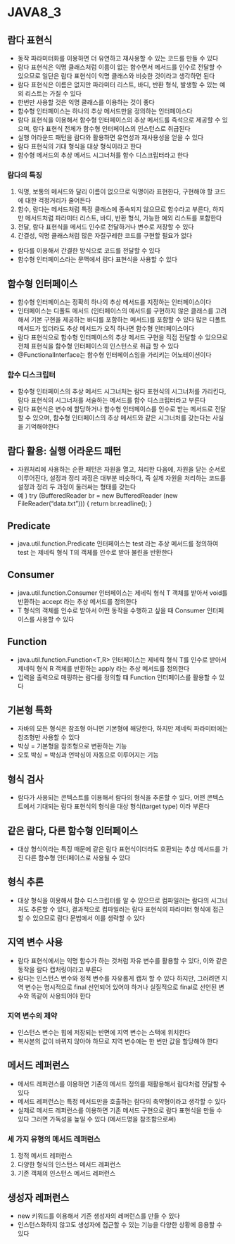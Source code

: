 # JAVA8_3
## 람다 표현식
* 동작 파라미터화를 이용하면 더 유연하고 재사용할 수 있는 코드를 만들 수 있다
* 람다 표현식은 익명 클래스처럼 이름이 없는 함수면서 메서드를 인수로 전달할 수 있으므로 일단은 람다 표현식이 익명 클래스와 비슷한 것이라고 생각하면 된다
* 람다 표현식은 이름은 없지만 파라미터 리스트, 바디, 반환 형식, 발생할 수 있는 예외 리스트는 가질 수 있다
* 한번만 사용할 것은 익명 클래스를 이용하는 것이 좋다
* 함수형 인터페이스는 하나의 추상 메서드만을 정의하는 인터페이스다
* 람다 표현식을 이용해서 함수형 인터페이스의 추상 메서드를 즉석으로 제공할 수 있으며, 람다 표현식 전체가 함수형 인터페이스의 인스턴스로 취급된다
* 실행 어라운드 패턴을 람다와 활용하면 유연성과 재사용성을 얻을 수 있다
* 람다 표현식의 기대 형식을 대상 형식이라고 한다
* 함수형 메서드의 추상 메서드 시그너처를 함수 디스크립터라고 한다

### 람다의 특징
1. 익명, 보통의 메서드와 달리 이름이 없으므로 익명이라 표현한다, 구현해야 할 코드에 대한 걱정거리가 줄어든다
2. 함수, 람다는 메서드처럼 특정 클래스에 종속되지 않으므로 함수라고 부른다, 하지만 메서드처럼 파라미터 리스트, 바디, 반환 형식, 가능한 예외 리스트를 포함한다
3. 전달, 람다 표현식을 메서드 인수로 전달하거나 변수로 저장할 수 있다
4. 간결성, 익명 클래스처럼 많은 자질구레한 코드를 구현할 필요가 없다

* 람다를 이용해서 간결한 방식으로 코드를 전달할 수 있다
* 함수형 인터페이스라는 문맥에서 람다 표현식을 사용할 수 있다

## 함수형 인터페이스
* 함수형 인터페이스는 정확히 하나의 추상 메서드를 지정하는 인터페이스이다
* 인터페이스는 디폴트 메서드 (인터페이스의 메서드를 구현하지 않은 클래스를 고려해서 기본 구현을 제공하는 바디를 포함하는 메서드)를 포함할 수 있다 많은 디폴트 메서드가 있더라도 추상 메서드가 오직 하나면 함수형 인터페이스이다
* 람다 표현식으로 함수형 인터페이스의 추상 메서드 구현을 직접 전달할 수 있으므로 전체 표현식을 함수형 인터페이스의 인스턴스로 취급 할 수 있다
* @FunctionalInterface는 함수형 인터페이스임을 가리키는 어노테이션이다

### 함수 디스크립터
* 함수형 인터페이스의 추상 메서드 시그너처는 람다 표현식의 시그너처를 가리킨다, 람다 표현식의 시그너처를 서술하는 메서드를 함수 디스크립터라고 부른다
* 람다 표현식은 변수에 할당하거나 함수형 인터페이스를 인수로 받는 메서드로 전달할 수 있으며, 함수형 인터페이스의 추상 메서드와 같은 시그너처를 갖는다는 사실을 기억해야한다

## 람다 활용: 실행 어라운드 패턴
* 자원처리에 사용하는 순환 패턴은 자원을 열고, 처리한 다음에, 자원을 닫는 순서로 이루어진다, 설정과 정리 과정은 대부분 비슷하다, 즉 실제 자원을 처리하는 코드를 설정과 정리 두 과정이 둘러싸는 형태를 갖는다
* 예 ) try (BufferedReader br = 
		new BufferedReader (new FileReader(“data.txt”))) {
	return br.readline();
}

## Predicate
* java.util.function.Predicate<T> 인터페이스는 test 라는 추상 메서드를 정의하여 test 는 제네릭 형식 T의 객체를 인수로 받아 불린을 반환한다

## Consumer
* java.util.function.Consumer<T> 인터페이스는 제네릭 형식 T 객체를 받아서 void를 반환하는 accept 라는 추상 메서드를 정의한다
* T 형식의 객체를 인수로 받아서 어떤 동작을 수행하고 싶을 때 Consumer 인터페이스를 사용할 수 있다

## Function
* java.util.function.Function<T,R> 인터페이스는 제네릭 형식 T를 인수로 받아서 제네릭 형식 R 객체를 반환하는 apply 라는 추상 메서드를 정의한다
* 입력을 출력으로 매핑하는 람다를 정의할 떄 Function 인터페이스를 활용할 수 있다

## 기본형 특화
* 자바의 모든 형식은 참조형 아니면 기본형에 해당한다, 하지만 제네릭 파라미터에는 참조형만 사용할 수 있다
* 박싱 = 기본형을 참조형으로 변환하는 기능
* 오토 박싱  = 박싱과 언박싱이 자동으로 이루어지는 기능

## 형식 검사
* 람다가 사용되는 콘텍스트를 이용해서 람다의 형식을 추론할 수 있다, 어떤 콘텍스트에서 기대되는 람다 표현식의 형식을 대상 형식(target type) 이라 부른다 

## 같은 람다, 다른 함수형 인터페이스
* 대상 형식이라는 특징 때문에 같은 람다 표현식이더라도 호환되는 추상 메서드를 가진 다른 함수형 인터페이스로 사용될 수 있다

## 형식 추론
* 대상 형식을 이용해서 함수 디스크립터를 알 수 있으므로 컴파일러는 람다의 시그너처도 추론할 수 있다, 결과적으로 컴파일러는 람다 표현식의 파라미터 형식에 접근할 수 있으므로 람다 문법에서 이를 생략할 수 있다

## 지역 변수 사용
* 람다 표현식에서는 익명 함수가 하는 것처럼 자유 변수를 활용할 수 있다, 이와 같은 동작을 람다 캡처링이라고 부른다
* 람다는 인스턴스 변수와 정적 변수를 자유롭게 캡처 할 수 있다 하지만, 그러려면 지역 변수는 명시적으로 final 선언되어 있어야 하거나 실질적으로 final로 선언된 변수와 똑같이 사용되어야 한다

### 지역 변수의 제약
* 인스턴스 변수는 힙에 저장되는 반면에 지역 변수는 스택에 위치한다
* 복사본의 값이 바뀌지 않아야 하므로 지역 변수에는 한 번만 값을 할당해야 한다

## 메서드 레퍼런스
* 메서드 레퍼런스를 이용하면 기존의 메서드 정의를 재활용해서 람다처럼 전달할 수 있다
* 메서드 레퍼런스는 특정 메서드만을 호출하는 람다의 축약형이라고 생각할 수 있다
* 실제로 메서드 레퍼런스를 이용하면 기존 메서드 구현으로 람다 표현식을 만들 수 있다 그러면 가독성을 높일 수 있다 (메서드명을 참조함으로써)

### 세 가지 유형의 메서드 레퍼런스
1. 정적 메서드 레퍼런스
2. 다양한 형식의 인스턴스 메서드 레퍼런스 
3. 기존 객체의 인스턴스 메서드 레퍼런스 

## 생성자 레퍼런스
* new 키워드를 이용해서 기존 생성자의 레퍼런스를 만들 수 있다
* 인스턴스화하지 않고도 생성자에 접근할 수 있는 기능을 다양한 상황에 응용할 수 있다